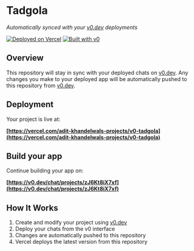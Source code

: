# Tadgola

*Automatically synced with your [v0.dev](https://v0.dev) deployments*

[![Deployed on Vercel](https://img.shields.io/badge/Deployed%20on-Vercel-black?style=for-the-badge&logo=vercel)](https://vercel.com/adit-khandelwals-projects/v0-tadgola)
[![Built with v0](https://img.shields.io/badge/Built%20with-v0.dev-black?style=for-the-badge)](https://v0.dev/chat/projects/zJ6Kt8iX7xf)

## Overview

This repository will stay in sync with your deployed chats on [v0.dev](https://v0.dev).
Any changes you make to your deployed app will be automatically pushed to this repository from [v0.dev](https://v0.dev).

## Deployment

Your project is live at:

**[https://vercel.com/adit-khandelwals-projects/v0-tadgola](https://vercel.com/adit-khandelwals-projects/v0-tadgola)**

## Build your app

Continue building your app on:

**[https://v0.dev/chat/projects/zJ6Kt8iX7xf](https://v0.dev/chat/projects/zJ6Kt8iX7xf)**

## How It Works

1. Create and modify your project using [v0.dev](https://v0.dev)
2. Deploy your chats from the v0 interface
3. Changes are automatically pushed to this repository
4. Vercel deploys the latest version from this repository